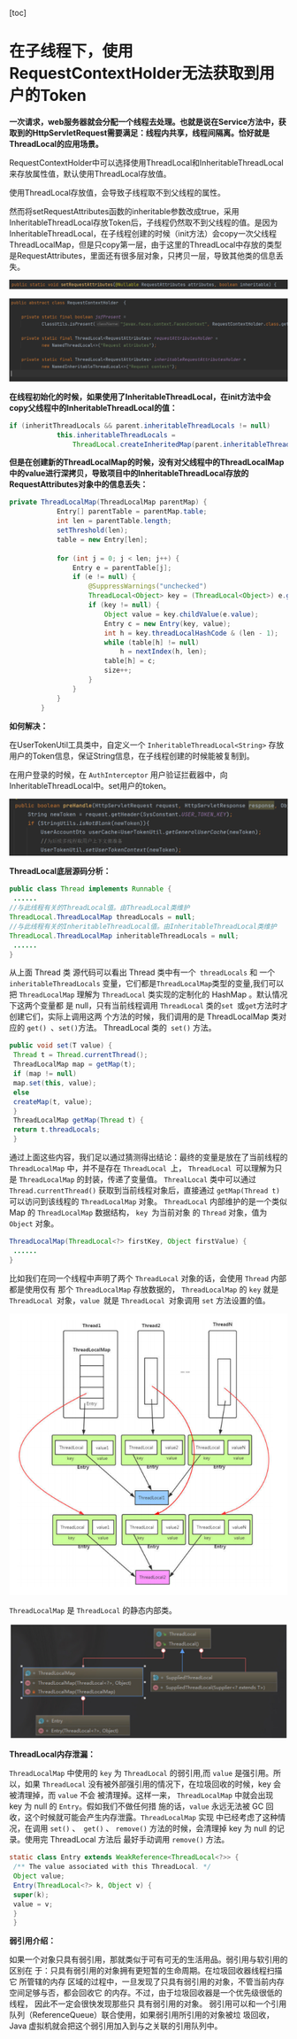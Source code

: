 [toc]

# 在子线程下，使用RequestContextHolder无法获取到用户的Token

**一次请求，web服务器就会分配一个线程去处理。也就是说在Service方法中，获取到的HttpServletRequest需要满足：线程内共享，线程间隔离。恰好就是ThreadLocal的应用场景。**



RequestContextHolder中可以选择使用ThreadLocal和InheritableThreadLocal来存放属性值，默认使用ThreadLocal存放值。

使用ThreadLocal存放值，会导致子线程取不到父线程的属性。

然而将setRequestAttributes函数的inheritable参数改成true，采用InheritableThreadLocal存放Token后，子线程仍然取不到父线程的值。是因为InheritableThreadLocal，在子线程创建的时候（init方法）会copy一次父线程ThreadLocalMap，但是只copy第一层，由于这里的ThreadLocal中存放的类型是RequestAttributes，里面还有很多层对象，只拷贝一层，导致其他类的信息丢失。

![image-20210508173101080](学习问题总结.assets/image-20210508173101080.png)

![image-20210508172927548](学习问题总结.assets/image-20210508172927548.png)



**在线程初始化的时候，如果使用了InheritableThreadLocal，在init方法中会copy父线程中的InheritableThreadLocal的值：**

```java
if (inheritThreadLocals && parent.inheritableThreadLocals != null)
            this.inheritableThreadLocals =
                ThreadLocal.createInheritedMap(parent.inheritableThreadLocals);
```



**但是在创建新的ThreadLocalMap的时候，没有对父线程中的ThreadLocalMap中的value进行深拷贝，导致项目中的InheritableThreadLocal存放的RequestAttributes对象中的信息丢失：**

```java
private ThreadLocalMap(ThreadLocalMap parentMap) {
            Entry[] parentTable = parentMap.table;
            int len = parentTable.length;
            setThreshold(len);
            table = new Entry[len];

            for (int j = 0; j < len; j++) {
                Entry e = parentTable[j];
                if (e != null) {
                    @SuppressWarnings("unchecked")
                    ThreadLocal<Object> key = (ThreadLocal<Object>) e.get();
                    if (key != null) {
                        Object value = key.childValue(e.value);
                        Entry c = new Entry(key, value);
                        int h = key.threadLocalHashCode & (len - 1);
                        while (table[h] != null)
                            h = nextIndex(h, len);
                        table[h] = c;
                        size++;
                    }
                }
            }
        }
```



**如何解决：**

在UserTokenUtil工具类中，自定义一个 `InheritableThreadLocal<String>` 存放用户的Token信息，保证String信息，在子线程创建的时候能被复制到。

在用户登录的时候，在 `AuthInterceptor` 用户验证拦截器中，向InheritableThreadLocal中。set用户的token。

![image-20210512171034719](学习问题总结.assets/image-20210512171034719.png)



**ThreadLocal底层源码分析：**

```java
public class Thread implements Runnable {
 ......
//与此线程有关的ThreadLocal值。由ThreadLocal类维护
ThreadLocal.ThreadLocalMap threadLocals = null;
//与此线程有关的InheritableThreadLocal值。由InheritableThreadLocal类维护
ThreadLocal.ThreadLocalMap inheritableThreadLocals = null;
 ......
}
```

从上⾯ Thread 类 源代码可以看出 Thread 类中有⼀个` threadLocals` 和 ⼀个 `inheritableThreadLocals` 变量，它们都是` ThreadLocalMap `类型的变量,我们可以把 `ThreadLocalMap` 理解为 `ThreadLocal` 类实现的定制化的 HashMap 。默认情况下这两个变量都 是 null，只有当前线程调⽤ `ThreadLocal` 类的`set `或` get `⽅法时才创建它们，实际上调⽤这两 个⽅法的时候，我们调⽤的是 ThreadLocalMap 类对应的 `get() `、` set() `⽅法。 ThreadLocal 类的` set()` 方法。

```java
public void set(T value) {
 Thread t = Thread.currentThread();
 ThreadLocalMap map = getMap(t);
 if (map != null)
 map.set(this, value);
 else
 createMap(t, value);
 }
 ThreadLocalMap getMap(Thread t) {
 return t.threadLocals;
 }
```

通过上⾯这些内容，我们⾜以通过猜测得出结论：最终的变量是放在了当前线程的 `ThreadLocalMap` 中，并不是存在 `ThreadLocal `上， `ThreadLocal `可以理解为只 是 `ThreadLocalMap` 的封装，传递了变量值。 `ThrealLocal` 类中可以通过 `Thread.currentThread()` 获取到当前线程对象后，直接通过 `getMap(Thread t)` 可以访问到该线程的 `ThreadLocalMap` 对象。 `ThreadLocal` 内部维护的是⼀个类似 Map 的 `ThreadLocalMap` 数据结构， `key `为当前对象 的 `Thread` 对象，值为 `Object` 对象。

```java
ThreadLocalMap(ThreadLocal<?> firstKey, Object firstValue) {
 ......
}
```

⽐如我们在同⼀个线程中声明了两个 `ThreadLocal` 对象的话，会使⽤ `Thread` 内部都是使⽤仅有 那个 `ThreadLocalMap` 存放数据的， `ThreadLocalMap` 的 `key` 就是 `ThreadLocal `对象，`value `就是 `ThreadLocal `对象调⽤ `set` ⽅法设置的值。

![image-20210508180320883](学习问题总结.assets/image-20210508180320883.png)

`ThreadLocalMap` 是 `ThreadLocal` 的静态内部类。

![image-20210508180416032](学习问题总结.assets/image-20210508180416032.png)



**ThreadLocal内存泄漏：**

`ThreadLocalMap` 中使⽤的 `key` 为 `ThreadLocal` 的弱引⽤,⽽ `value` 是强引⽤。所以，如果 `ThreadLocal` 没有被外部强引⽤的情况下，在垃圾回收的时候，key 会被清理掉，⽽ `value` 不会 被清理掉。这样⼀来， `ThreadLocalMap` 中就会出现 key 为 null 的 `Entry`。假如我们不做任何措 施的话，`value` 永远⽆法被 GC 回收，这个时候就可能会产⽣内存泄露。`ThreadLocalMap` 实现 中已经考虑了这种情况，在调⽤ `set()` 、` get()` 、 `remove()` ⽅法的时候，会清理掉 key 为 null 的记录。使⽤完 ThreadLocal ⽅法后 最好⼿动调⽤ `remove()` ⽅法。

```java
static class Entry extends WeakReference<ThreadLocal<?>> {
 /** The value associated with this ThreadLocal. */
 Object value;
 Entry(ThreadLocal<?> k, Object v) {
 super(k);
 value = v;
 }
 }
```



**弱引用介绍：**

如果⼀个对象只具有弱引⽤，那就类似于可有可⽆的⽣活⽤品。弱引⽤与软引⽤的区别在 于：只具有弱引⽤的对象拥有更短暂的⽣命周期。在垃圾回收器线程扫描它 所管辖的内存 区域的过程中，⼀旦发现了只具有弱引⽤的对象，不管当前内存空间⾜够与否，都会回收它 的内存。不过，由于垃圾回收器是⼀个优先级很低的线程， 因此不⼀定会很快发现那些只 具有弱引⽤的对象。 弱引⽤可以和⼀个引⽤队列（ReferenceQueue）联合使⽤，如果弱引⽤所引⽤的对象被垃 圾回收，Java 虚拟机就会把这个弱引⽤加⼊到与之关联的引⽤队列中。